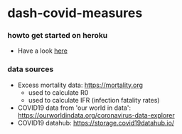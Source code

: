 # dash-covid-measures


### howto get started on heroku

* Have a look [here](https://github.com/drdwitte/dash-heroku-test)

### data sources

* Excess mortality data: https://mortality.org
  - used to calculate R0
  - used to calculate IFR (infection fatality rates)
* COVID19 data from 'our world in data': https://ourworldindata.org/coronavirus-data-explorer
* COVID19 datahub: https://storage.covid19datahub.io/

